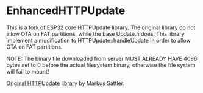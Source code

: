 # EnhancedHTTPUpdate

This is a fork of ESP32 core HTTPUpdate library. The original library do not allow OTA on FAT partitions, while the base Update.h does. This library implement a modification to HTTPUpdate::handleUpdate in order to allow OTA on FAT partitions.

NOTE: The binary file downloaded from server MUST ALREADY HAVE 4096 bytes set to 0 before the actual filesystem binary, otherwise the file system will fail to mount!

[Original HTTPUpdate library](https://github.com/espressif/arduino-esp32/tree/master/libraries/HTTPUpdate) by Markus Sattler.
